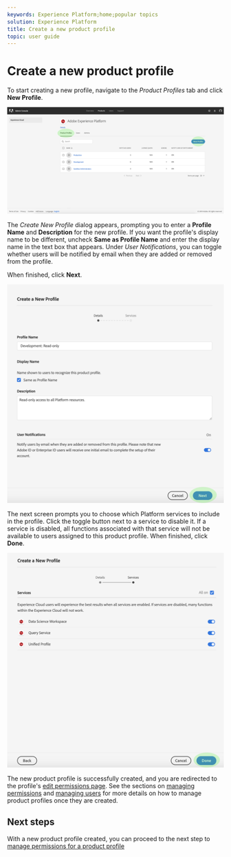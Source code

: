 ```yaml
---
keywords: Experience Platform;home;popular topics
solution: Experience Platform
title: Create a new product profile
topic: user guide
---
```


# Create a new product profile

To start creating a new profile, navigate to the *Product Profiles* tab and click **New Profile**.

![new-profile-button](../images/new-profile-button.png)

The _Create New Profile_ dialog appears, prompting you to enter a **Profile Name** and **Description** for the new profile. If you want the profile's display name to be different, uncheck **Same as Profile Name** and enter the display name in the text box that appears. Under *User Notifications*, you can toggle whether users will be notified by email when they are added or removed from the profile.

When finished, click **Next**.

![new-profile-details](../images/new-profile-details.png)

The next screen prompts you to choose which Platform services to include in the profile. Click the toggle button next to a service to disable it. If a service is disabled, all functions associated with that service will not be available to users assigned to this product profile. When finished, click **Done**.

![new-profile-services](../images/new-profile-services.png)

The new product profile is successfully created, and you are redirected to the profile's [edit permissions page](#edit-permissions). See the sections on [managing permissions](#manage-permissions-for-a-product-profile) and [managing users](#manage-users-for-a-product-profile) for more details on how to manage product profiles once they are created.

## Next steps

With a new product profile created, you can proceed to the next step to [manage permissions for a product profile](permissions.md)